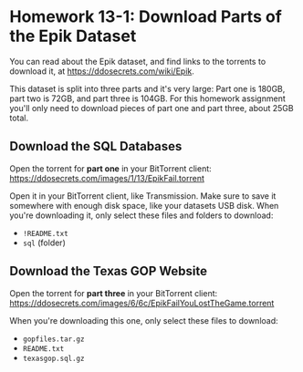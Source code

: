 # Homework 13-1: Download Parts of the Epik Dataset

You can read about the Epik dataset, and find links to the torrents to download it, at https://ddosecrets.com/wiki/Epik.

This dataset is split into three parts and it's very large: Part one is 180GB, part two is 72GB, and part three is 104GB. For this homework assignment you'll only need to download pieces of part one and part three, about 25GB total.

## Download the SQL Databases

Open the torrent for **part one** in your BitTorrent client: https://ddosecrets.com/images/1/13/EpikFail.torrent

Open it in your BitTorrent client, like Transmission. Make sure to save it somewhere with enough disk space, like your datasets USB disk. When you're downloading it, only select these files and folders to download:

- `!README.txt`
- `sql` (folder)

## Download the Texas GOP Website

Open the torrent for **part three** in your BitTorrent client: https://ddosecrets.com/images/6/6c/EpikFailYouLostTheGame.torrent

When you're downloading this one, only select these files to download:

- `gopfiles.tar.gz`
- `README.txt`
- `texasgop.sql.gz`
